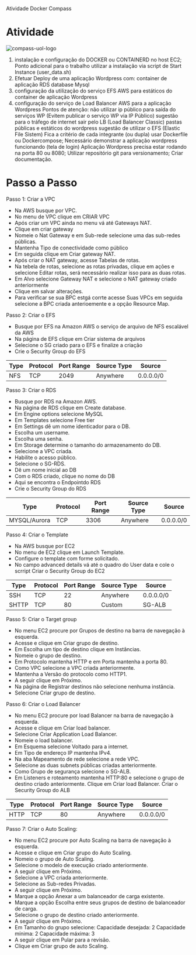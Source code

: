 Atividade Docker Compass


# Atividade
![compass-uol-logo](https://github.com/Vynys/Atividade-Linux-Compass/assets/152445208/32377d62-dc80-430e-88d2-5e2fa0906f0e)

1. instalação e configuração do DOCKER
ou CONTAINERD no host EC2;
Ponto adicional para o trabalho utilizar
a instalação via script de Start Instance
(user_data.sh)
2. Efetuar Deploy de uma aplicação
Wordpress com:
container de aplicação
RDS database Mysql
3. configuração da utilização do serviço
EFS AWS para estáticos do container
de aplicação Wordpress
4. configuração do serviço de Load
Balancer AWS para a aplicação
Wordpress
Pontos de atenção:
não utilizar ip público para saída do
serviços WP (Evitem publicar o
serviço WP via IP Público)
sugestão para o tráfego de internet
sair pelo LB (Load Balancer Classic)
pastas públicas e estáticos do
wordpress sugestão de utilizar o
EFS (Elastic File Sistem)
Fica a critério de cada integrante
(ou dupla) usar Dockerfile ou
Dockercompose;
Necessário demonstrar a aplicação
wordpress funcionando (tela de
login)
Aplicação Wordpress precisa estar
rodando na porta 80 ou 8080;
Utilizar repositório git para
versionamento;
Criar documentação.

# Passo a Passo

Passo 1: Criar a VPC
- Na AWS busque por VPC.
- No menu de VPC clique em CRIAR VPC
- Após criar um VPC ainda no menu vá até Gateways NAT.
- Clique em criar gateway
- Nomeie o Nat Gateway e em Sub-rede selecione uma das sub-redes públicas.
- Mantenha Tipo de conectividade como público
- Em seguida clique em Criar gateway NAT.
- Após criar o NAT gateway, acesse Tabelas de rotas.
- Na tebela de rotas, selecione as rotas privadas, clique em ações e selecione Editar rotas, será necessário realizar isso para as duas rotas.
- Em Alvo selecione Gateway NAT e selecione o NAT gateway criado anteriormente 
- Clique em salvar alterações.
- Para verificar se sua BPC estgá corrte acesse Suas VPCs em seguida selecione a BPC criada anterioemente e a opção Resource Map.

Passo 2: Criar o EFS
- Busque por EFS na Amazon AWS o serviço de arquivo de NFS escalável da AWS
- Na página de EFS clique em Criar sistema de arquivos
- Selecione o SG criado para o EFS e finalize a criação
- Crie o Security Group do EFS

|       Type        | Protocol | Port Range | Source Type | Source |
| ------------- | ------------- | ------------- | ------------- | ------------- |
| NFS | TCP | 2049  | Anywhere  | 0.0.0.0/0  |

Passo 3: Criar o RDS
- Busque por RDS na Amazon AWS.
- Na página de RDS clique em Create database.
- Em Engine options selecione MySQL
- Em Templates selecione Free tier
- Em Settings dê um nome identicador para o DB.
- Escolha um username.
- Escolha uma senha.
- Em Storage determine o tamanho do armazenamento do DB.
- Selecione a VPC criada.
- Habilite o acesso público.
- Selecione o SG-RDS.
- Dê um nome inicial ao DB
- Com o RDS criado, clique no nome do DB
- Aqui se encontra o Endpointdo RDS
- Crie o Security Group do RDS
  
|       Type        | Protocol | Port Range | Source Type | Source |
| ------------- | ------------- | ------------- | ------------- | ------------- |
| MYSQL/Aurora | TCP | 3306  | Anywhere  | 0.0.0.0/0  |

Passo 4: Criar o Template 
- Na AWS busque por EC2
- No menu de EC2 clique em Launch Template.
- Configure o template com forme solicitado.
- No campo advanced details vá até o quadro do User data e cole o scrript
Criar o Security Group do EC2

|       Type        | Protocol | Port Range | Source Type | Source |
| ------------- | ------------- | ------------- | ------------- | ------------- |
| SSH| TCP | 22  | Anywhere  | 0.0.0.0/0  |
| SHTTP| TCP | 80  | Custom  | SG-ALB  |

Passo 5: Criar o Target group
- No menu EC2 procure por Grupos de destino na barra de navegação à esquerda.
- Acesse e clique em Criar grupo de destino.
- Em Escolha um tipo de destino clique em Instâncias.
- Nomeie o grupo de destino.
- Em Protocolo mantenha HTTP e em Porta mantenha a porta 80.
- Como VPC selecione a VPC criada anteriormente.
- Mantenha a Versão do protocolo como HTTP1.
- A seguir clique em Próximo.
- Na página de Registrar destinos não selecione nenhuma instância.
- Selecione Criar grupo de destino.

Passo 6: Criar o Load Balancer
- No menu EC2 procure por load Balancer na barra de navegação à esquerda.
- Acesse e clique em Criar load balancer.
- Selecione Criar Application Load Balancer.
- Nomeie o load balancer.
- Em Esquema selecione Voltado para a internet.
- Em Tipo de endereço IP mantenha IPv4.
- Na aba Mapeamento de rede selecione a rede VPC.
- Selecione as duas subnets públicas criadas anteriormente.
- Como Grupo de segurança selecione o SG-ALB.
- Em Listeners e roteamento mantenha HTTP:80 e selecione o grupo de destino criado anteriormente.
  Clique em Criar load Balancer.
  Criar o Security Group do ALB
  
|       Type        | Protocol | Port Range | Source Type | Source |
| ------------- | ------------- | ------------- | ------------- | ------------- |
| HTTP | TCP | 80  | Anywhere  | 0.0.0.0/0  |

Passo 7: Criar o Auto Scaling: 
- No menu EC2 procure por Auto Scaling na barra de navegação à esquerda.
- Acesse e clique em Criar grupo do Auto Scaling.
- Nomeio o grupo de Auto Scaling.
- Selecione o modelo de execução criado anteriormente.
- A seguir clique em Próximo.
- Selecione a VPC criada anteriormente.
- Selecione as Sub-redes Privadas.
- A seguir clique em Próximo.
- Marque a opção Anexar a um balanceador de carga existente.
- Marque a opção Escolha entre seus grupos de destino de balanceador de carga.
- Selecione o grupo de destino criado anteriormente.
- A seguir clique em Próximo.
- Em Tamanho do grupo selecione:
 Capacidade desejada: 2
Capacidade mínima: 2
Capacidade máxima: 3
- A seguir clique em Pular para a revisão.
- Clique em Criar grupo de auto Scaling.
